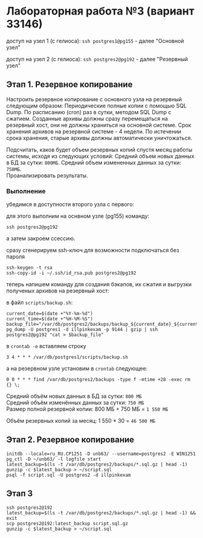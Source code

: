 # Лабораторная работа №3 (вариант 33146)

доступ на узел 1 (с гелиоса):
`ssh postgres1@pg155` - далее "Основной узел"

доступ на узел 2 (с гелиоса): 
`ssh postgres2@pg192` - далее "Резервный узел"

## Этап 1. Резервное копирование

Настроить резервное копирование с основного узла на резервный следующим образом:
Периодические полные копии с помощью SQL Dump.
По расписанию (cron) раз в сутки, методом SQL Dump с сжатием. 
Созданные архивы должны сразу перемещаться на резервный хост, они не должны храниться на основной системе. 
Срок хранения архивов на резервной системе - 4 недели. 
По истечении срока хранения, старые архивы должны автоматически уничтожаться.

Подсчитать, каков будет объем резервных копий спустя месяц работы системы, исходя из следующих условий:
Средний объем новых данных в БД за сутки: `800МБ`.
Средний объем измененных данных за сутки: `750МБ`.  
Проанализировать результаты.


### Выполнение

убедимся в доступности второго узла с первого:

для этого выполним на оснвном узле (pg155) команду:

```shell
ssh postgres2@pg192
```

а затем закроем ссессию.

сразу сгенерируем ssh-ключ для возможности подключаться без пароля

```shell
ssh-keygen -t rsa
ssh-copy-id -i ~/.ssh/id_rsa.pub postgres2@pg192
```

теперь напишем команду для создания бэкапов, их сжатия и выгрузки полученых архивов на резервный хост:

в файл `scripts/backup.sh`:
```shell
current_date=$(date +"%Y-%m-%d")
current_time=$(date +"%H-%M-%S")
backup_file="/var/db/postgres2/backups/backup_${current_date}_${current_time}.sql.gz"
pg_dump -U postgres1 -d illpinkexam -p 9144 | gzip | ssh postgres2@pg192 "cat > $backup_file"
```

в `crontab -e` вставляем строку 

```cronexp
3 4 * * * /var/db/postgres1/scripts/backup.sh
```

а на резервном узле установим в `crontab` следующее:

```cronexp
0 0 * * * find /var/db/postgres2/backups -type f -mtime +28 -exec rm {} \;
```

Средний объём новых данных в БД за сутки: `800 МБ`  
Средний объём изменённых данных за сутки: `750 МБ`  
Размер полной резервной копии: 800 МБ + 750 МБ = `1 550 МБ`

Объём резервных копий за месяц: 1 550 * 30 = `46 500 МБ`


## Этап 2. Резервное копирование

```shell
initdb --locale=ru_RU.CP1251 -D unb63/ --username=postgres2 -E WIN1251
pg_ctl -D ~/unb63/ -l logfile start
latest_backup=$(ls -t /var/db/postgres2/backups/*.sql.gz | head -1)
gunzip -c $latest_backup > ~/script.sql
psql -f script.sql -U postgres2 -d illpinkexam
```


## Этап 3

```shell
ssh postgres2@192
latest_backup=$(ls -t /var/db/postgres2/backups/*.sql.gz | head -1) && exit
scp postgres2@192:latest_backup script.sql.gz
gunzip -c $latest_backup > ~/script.sql
```
